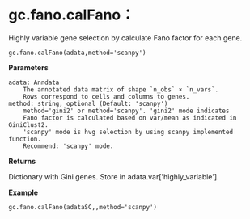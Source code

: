 gc.fano.calFano：
===============

Highly variable gene selection by calculate Fano factor for each gene.

```
gc.fano.calFano(adata,method='scanpy')
```

**Parameters**

    adata: Anndata
        The annotated data matrix of shape `n_obs` × `n_vars`.
        Rows correspond to cells and columns to genes.
    method: string, optional (Default: 'scanpy')
        method='gini2' or method='scanpy'. 'gini2' mode indicates
        Fano factor is calculated based on var/mean as indicated in GiniClust2.
        'scanpy' mode is hvg selection by using scanpy implemented function.
        Recommend: 'scanpy' mode.

**Returns**

Dictionary with Gini genes. Store in adata.var['highly_variable'].

**Example**

```
gc.fano.calFano(adataSC,,method='scanpy')
```
